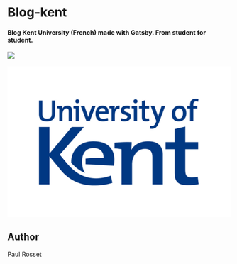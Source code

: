 # Blog-kent

#### Blog Kent University (French) made with Gatsby. From student for student.

![](https://img.shields.io/badge/site-offline-red.svg?longCache=true)

![](ukc.jpg)

## Author

Paul Rosset
